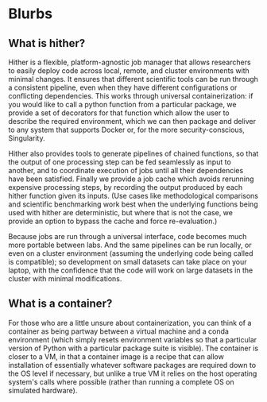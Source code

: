 # Blurbs

## What is hither?

Hither is a flexible, platform-agnostic job manager that allows researchers to easily deploy code across local, remote, and cluster environments with minimal changes. It ensures that different scientific tools can be run through a consistent pipeline, even when they have different configurations or conflicting dependencies. This works through universal containerization: if you would like to call a python function from a particular package, we provide a set of decorators for that function which allow the user to describe the required environment, which we can then package and deliver to any system that supports Docker or, for the more security-conscious, Singularity.

Hither also provides tools to generate pipelines of chained functions, so that the output of one processing step can be fed seamlessly as input to another, and to coordinate execution of jobs until all their dependencies have been satisfied. Finally we provide a job cache which avoids rerunning expensive processing steps, by recording the output produced by each hither function given its inputs. (Use cases like methodological comparisons and scientific benchmarking work best when the underlying functions being used with hither are deterministic, but where that is not the case, we provide an option to bypass the cache and force re-evaluation.)

Because jobs are run through a universal interface, code becomes much more portable between labs. And the same pipelines can be run locally, or even on a cluster environment (assuming the underlying code being called is compatible); so development on small datasets can take place on your laptop, with the confidence that the code will work on large datasets in the cluster with minimal modifications.

## What is a container?

For those who are a little unsure about containerization, you can think of a container as being partway between a virtual machine and a conda environment (which simply resets environment variables so that a particular version of Python with a particular package suite is visible). The container is closer to a VM, in that a container image is a recipe that can allow installation of essentially whatever software packages are required down to the OS level if necessary, but unlike a true VM it relies on the host operating system's calls where possible (rather than running a complete OS on simulated hardware).
